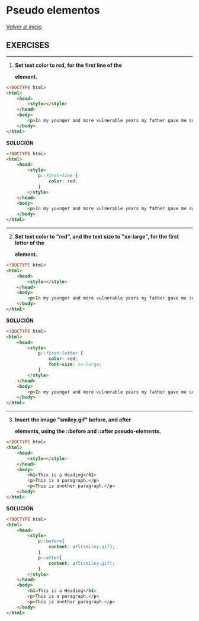 # Pseudo elementos

[Volver al inicio](#-Pseudo-elementos)

## EXERCISES

---------------------------------------------------------------------------

1. **Set text color to red, for the first line of the <p> element.**

```html
<!DOCTYPE html>
<html>
    <head>
        <style></style>
    </head>
    <body>
        <p>In my younger and more vulnerable years my father gave me some advice that I've been turning over in my mind ever since. 'Whenever you feel like criticizing anyone,' he told me, 'just remember that all the people in this world haven't had the advantages that you've had.'</p>
    </body>
</html>
```

**SOLUCIÓN**

```html
<!DOCTYPE html>
<html>
    <head>
        <style>
            p::first-line {
                color: red;
            }
        </style>
    </head>
    <body>
        <p>In my younger and more vulnerable years my father gave me some advice that I've been turning over in my mind ever since. 'Whenever you feel like criticizing anyone,' he told me, 'just remember that all the people in this world haven't had the advantages that you've had.'</p>
    </body>
</html>
```

---------------------------------------------------------------------------

2. **Set text color to "red", and the text size to "xx-large", for the first letter of the <p> element.**

```html
<!DOCTYPE html>
<html>
    <head>
        <style></style>
    </head>
    <body>
        <p>In my younger and more vulnerable years my father gave me some advice that I've been turning over in my mind ever since. 'Whenever you feel like criticizing anyone,' he told me, 'just remember that all the people in this world haven't had the advantages that you've had.'</p>
    </body>
</html>
```

**SOLUCIÓN**

```html
<!DOCTYPE html>
<html>
    <head>
        <style>
            p::first-letter {
                color: red;
                font-size: xx-large;
            }
        </style>
    </head>
    <body>
        <p>In my younger and more vulnerable years my father gave me some advice that I've been turning over in my mind ever since. 'Whenever you feel like criticizing anyone,' he told me, 'just remember that all the people in this world haven't had the advantages that you've had.'</p>
    </body>
</html>
```

---------------------------------------------------------------------------

3. **Insert the image "smiley.gif" before, and after <p> elements, using the ::before and ::after pseudo-elements.**

```html
<!DOCTYPE html>
<html>
    <head>
        <style></style>
    </head>
    <body>
        <h1>This is a Heading</h1>
        <p>This is a paragraph.</p>
        <p>This is another paragraph.</p>
    </body>
</html>
```

**SOLUCIÓN**

```html
<!DOCTYPE html>
<html>
    <head>
        <style>
            p::before{
                content: url(smiley.gif);
            }
            p::after{
                content: url(smiley.gif);
            }
        </style>
    </head>
    <body>
        <h1>This is a Heading</h1>
        <p>This is a paragraph.</p>
        <p>This is another paragraph.</p>
    </body>
</html>
```